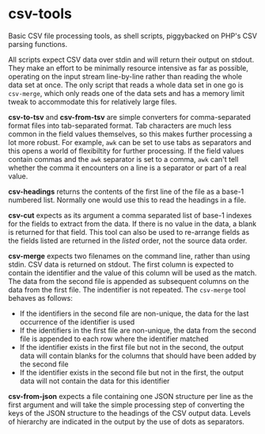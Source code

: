 # csv-tools
Basic CSV file processing tools, as shell scripts, piggybacked on PHP's CSV
parsing functions.

All scripts expect CSV data over stdin and will return their output on stdout.
They make an effort to be minimally resource intensive as far as possible,
operating on the input stream line-by-line rather than reading the whole data
set at once. The only script that reads a whole data set in one go is
`csv-merge`, which only reads one of the data sets and has a memory limit tweak
to accommodate this for relatively large files.

**csv-to-tsv** and **csv-from-tsv** are simple converters for comma-separated
format files into tab-separated format. Tab characters are much less common in
the field values themselves, so this makes further processing a lot more
robust. For example, `awk` can be set to use tabs as separators and this opens
a world of flexibiltity for further processing. If the field values contain
commas and the `awk` separator is set to a comma, `awk` can't tell whether the
comma it encounters on a line is a separator or part of a real value.

**csv-headings** returns the contents of the first line of the file as a base-1
numbered list. Normally one would use this to read the headings in a file.

**csv-cut** expects as its argument a comma separated list of base-1 indexes
for the fields to extract from the data. If there is no value in the data, a
blank is returned for that field. This tool can also be used to re-arrange
fields as the fields listed are returned in the *listed* order, not the source
data order.

**csv-merge** expects two filenames on the command line, rather than using
stdin. CSV data is returned on stdout. The first column is expected to contain
the identifier and the value of this column will be used as the match. The data
from the second file is appended as subsequent columns on the data from the
first file. The indentifier is not repeated. The `csv-merge` tool behaves as
follows:

- If the identifiers in the second file are non-unique, the data for the last
  occurrence of the identifier is used
- If the identifiers in the first file are non-unique, the data from the second
  file is appended to each row where the identifier matched
- If the identifier exists in the first file but not in the second, the output
  data will contain blanks for the columns that should have been added by the
  second file
- If the identifier exists in the second file but not in the first, the output
  data will not contain the data for this identifier

**csv-from-json** expects a file containing one JSON structure per line as the
first argument and will take the simple processing step of converting the
keys of the JSON structure to the headings of the CSV output data. Levels of
hierarchy are indicated in the output by the use of dots as separators.
